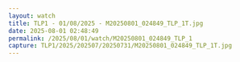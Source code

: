 ```yaml
---
layout: watch
title: TLP1 - 01/08/2025 - M20250801_024849_TLP_1T.jpg
date: 2025-08-01 02:48:49
permalink: /2025/08/01/watch/M20250801_024849_TLP_1
capture: TLP1/2025/202507/20250731/M20250801_024849_TLP_1T.jpg
---
```

